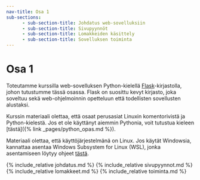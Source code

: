 ```yaml
---
nav-title: Osa 1
sub-sections:
      - sub-section-title: Johdatus web-sovelluksiin
      - sub-section-title: Sivupyynnöt
      - sub-section-title: Lomakkeiden käsittely
      - sub-section-title: Sovelluksen toiminta
---
```

# Osa 1

Toteutamme kurssilla web-sovelluksen Python-kielellä [Flask](https://flask.palletsprojects.com/)-kirjastolla, johon tutustumme tässä osassa. Flask on suosittu kevyt kirjasto, joka soveltuu sekä web-ohjelmoinnin opetteluun että todellisten sovellusten alustaksi.

Kurssin materiaali olettaa, että osaat perusasiat Linuxin komentorivistä ja Python-kielestä. Jos et ole käyttänyt aiemmin Pythonia, voit tutustua kieleen [tästä]({% link _pages/python_opas.md %}).

Materiaali olettaa, että käyttöjärjestelmänä on Linux. Jos käytät Windowsia, kannattaa asentaa Windows Subsystem for Linux (WSL), jonka asentamiseen löytyy ohjeet [tästä](https://tkt-lapio.github.io/).

{% include_relative johdatus.md %}
{% include_relative sivupyynnot.md %}
{% include_relative lomakkeet.md %}
{% include_relative toiminta.md %}
